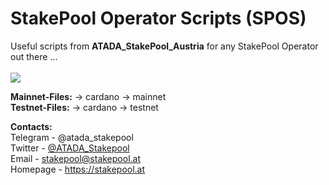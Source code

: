# StakePool Operator Scripts (SPOS)

Useful scripts from **ATADA_StakePool_Austria** for any StakePool Operator out there ...<br>&nbsp;<br>
<a href="https://github.com/gitmachtl/scripts/tree/master/cardano/mainnet"><img src="https://www.stakepool.at/pics/stakepool_operator_scripts.png" border=0></img></a><br>

**Mainnet-Files:** -> cardano -> mainnet<br>
**Testnet-Files:** -> cardano -> testnet<br>

**Contacts:**<br>
Telegram - @atada_stakepool<br>
Twitter - [@ATADA_Stakepool](https://twitter.com/ATADA_Stakepool)<br>
Email - stakepool@stakepool.at<br>
Homepage - https://stakepool.at
